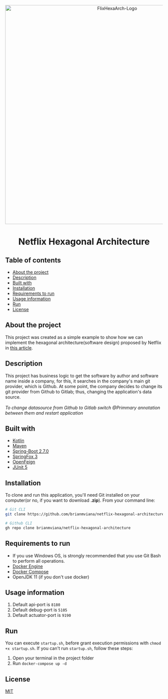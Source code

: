 <p align="center">
<img src="https://user-images.githubusercontent.com/36534847/147706401-2d3d1b89-1a72-4408-9660-e0da649196ea.png" alt="FlixHexaArch-Logo" width="700">
<h1 align="center">Netflix Hexagonal Architecture</h1>

## Table of contents
- [About the project](#about-the-project)
- [Description](#description)
- [Built with](#built-with)
- [Installation](#installation)
- [Requirements to run](#requirements-to-run)
- [Usage information](#usage-information)
- [Run](#run)
- [License](#license)

## About the project
This project was created as a simple example to show how we can implement the hexagonal architecture(software design) proposed by Netflix in [this article](https://netflixtechblog.com/ready-for-changes-with-hexagonal-architecture-b315ec967749).

## Description
This project has business logic to get the software by author and software name inside a company, for this, it searches in the company's main git provider, which is Github. At some point, the company decides to change its git provider from Github to Gitlab; thus, changing the application's data source.
<br>
<br>
*To change datasource from Github to Gitlab switch @Primmary annotation between them and restart application*

## Built with
* [Kotlin](https://kotlinlang.org/docs/home.html)
* [Maven](https://maven.apache.org/)
* [Spring-Boot 2.7.0](https://docs.spring.io/spring-boot/docs/2.7.0/reference/html/)
* [SpringFox 3](https://github.com/springfox/springfox/releases/tag/3.0.0)
* [OpenFeign](https://spring.io/projects/spring-cloud-openfeign)
* [JUnit 5](https://junit.org/junit5/docs/current/user-guide/)

[//]: # (* [OpenAPI Generator]&#40;https://github.com/OpenAPITools/openapi-generator&#41;)
[//]: # (* [WireMock]&#40;http://wiremock.org/&#41;)

## Installation

To clone and run this application, you'll need Git installed on your computer(or no, if you want to download **.zip**). From your command line:
```bash
# Git CLI
git clone https://github.com/brianmviana/netflix-hexagonal-architecture.git

# Github CLI
gh repo clone brianmviana/netflix-hexagonal-architecture
```


## Requirements to run
* If you use Windows OS, is strongly recommended that you use Git Bash to perform all operations.
* [Docker Engine](https://www.docker.com/get-started)
* [Docker Compose](https://docs.docker.com/compose/install/)
* OpenJDK 11 (if you don't use docker)

## Usage information

[//]: # (1. After open project in your IDE, run `mvn clean generate-resources` to generate stub OpenAPI structure with `OpenAPI Generator` in target folder.)

1. Default api-port is `8180`
2. Default debug-port is `5105`
3. Default actuator-port is `9190`

[//]: # (5. Default context-path `/service--softwares-info`)
[//]: # (6. Swagger URI `/service--softwares-info/swagger-ui/`)
[//]: # (7. Actuator URI `/actuator`)

## Run
You can execute `startup.sh`, before grant execution permissions with `chmod +x startup.sh`. If you can't run `startup.sh`, follow these steps:
1. Open your terminal in the project folder
2. Run `docker-compose up -d`

## License
[MIT](https://choosealicense.com/licenses/mit/)
